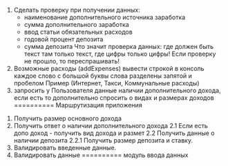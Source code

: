 1) Сделать проверку при получении данных:
   - наименование дополнительного источника заработка
   - сумма дополнительного заработка
   - ввод статьи обязательных расходов
   - годовой процент депозита
   - сумма депозита
Что значит проверка данных: где должен быть текст там только текст, где цифры только цифры!
Если проверку не прошло, то переспрашивать!
2) Возможные расходы (addExpenses) вывести строкой в консоль каждое слово с большой буквы слова разделены запятой и пробелом
Пример (Интернет, Такси, Коммунальные расходы)
3) запросить у Пользователя данные наличии дополнительного дохода, если есть то дополнительно спросить о видах и размерах доходов
==========
Маршрутизация приложения
1. Получить размер основного дохода
2. Получить ответ о наличии дополнительного дохода
   2.1 Если есть допо доход - получить вид дохода и размет
2.2 Получить данные о наличии депозита
   2.2.1 Получить размер депозита и ставку.
3. Валидировать введенные данные.
5. Валидировать данные
==========
модуль ввода данных
